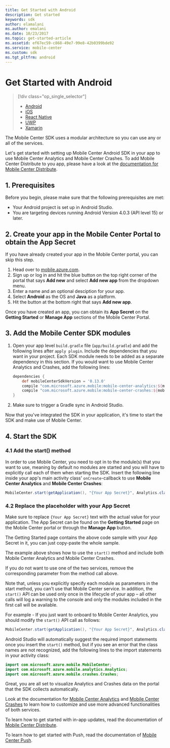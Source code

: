 ```yaml
---
title: Get Started with Android
description: Get started
keywords: sdk
author: elamalani
ms.author: emalani
ms.date: 10/23/2017
ms.topic: get-started-article
ms.assetid: ef67ec59-c868-49e7-99e8-42b0399bde92
ms.service: mobile-center
ms.custom: sdk
ms.tgt_pltfrm: android
---
```


# Get Started with Android

> [!div class="op_single_selector"]
> * [Android](android.md)
> * [iOS](ios.md)
> * [React Native](react-native.md)
> * [UWP](uwp.md)
> * [Xamarin](xamarin.md)

The Mobile Center SDK uses a modular architecture so you can use any or all of the services.

Let's get started with setting up Mobile Center Android SDK in your app to use Mobile Center Analytics and Mobile Center Crashes. To add Mobile Center Distribute to you app, please have a look at the [documentation for Mobile Center Distribute](~/sdk/distribute/android.md).

## 1. Prerequisites

Before you begin, please make sure that the following prerequisites are met:

* Your Android project is set up in Android Studio.
* You are targeting devices running Android Version 4.0.3 (API level 15) or later.

## 2. Create your app in the Mobile Center Portal to obtain the App Secret

If you have already created your app in the Mobile Center portal, you can skip this step.

1. Head over to [mobile.azure.com](https://mobile.azure.com).
2. Sign up or log in and hit the blue button on the top right corner of the portal that says **Add new** and select **Add new app** from the dropdown menu.
3. Enter a name and an optional desciption for your app.
4. Select **Android** as the OS and **Java** as a platform.
5. Hit the button at the bottom right that says **Add new app**.

Once you have created an app, you can obtain its **App Secret** on the **Getting Started** or **Manage App** sections of the Mobile Center Portal.

## 3. Add the Mobile Center SDK modules

1. Open your app level `build.gradle` file (`app/build.gradle`) and add the following lines after `apply plugin`. Include the dependencies that you want in your project. Each SDK module needs to be added as a separate dependency in this section. If you would want to use Mobile Center Analytics and Crashes, add the following lines:

	```groovy
	dependencies {
		def mobileCenterSdkVersion = '0.13.0'
   		compile "com.microsoft.azure.mobile:mobile-center-analytics:${mobileCenterSdkVersion}"
   		compile "com.microsoft.azure.mobile:mobile-center-crashes:${mobileCenterSdkVersion}"
	}
	```

2. Make sure to trigger a Gradle sync in Android Studio.

Now that you've integrated the SDK in your application, it's time to start the SDK and make use of Mobile Center.

## 4. Start the SDK

### 4.1 Add the start() method

In order to use Mobile Center, you need to opt in to the module(s) that you want to use, meaning by default no modules are started and you will have to explicitly call each of them when starting the SDK. Insert the following line inside your app's main activity class' `onCreate`-callback to use **Mobile Center Analytics** and **Mobile Center Crashes**:

```java
MobileCenter.start(getApplication(), "{Your App Secret}", Analytics.class, Crashes.class);
```

### 4.2 Replace the placeholder with your App Secret

Make sure to replace `{Your App Secret}` text with the actual value for your application. The App Secret can be found on the **Getting Started** page on the Mobile Center portal or through the **Manage App** button.

The Getting Started page contains the above code sample with your App Secret in it, you can just copy-paste the whole sample.

The example above shows how to use the `start()` method and include both Mobile Center Analytics and Mobile Center Crashes.

If you do not want to use one of the two services, remove the corresponding parameter from the method call above.

Note that, unless you explicitly specify each module as parameters in the start method, you can't use that Mobile Center service. In addition, the `start()` API can be used only once in the lifecycle of your app – all other calls will log a warning to the console and only the modules included in the first call will be available.

For example - If you just want to onboard to Mobile Center Analytics, you should modify the `start()` API call as follows:

```java
MobileCenter.start(getApplication(), "{Your App Secret}", Analytics.class);
```

Android Studio will automatically suggest the required import statements once you insert the `start()` method, but if you see an error that the class names are not recognized, add the following lines to the import statements in your activity class:

```java
import com.microsoft.azure.mobile.MobileCenter;
import com.microsoft.azure.mobile.analytics.Analytics;
import com.microsoft.azure.mobile.crashes.Crashes;
```

Great, you are all set to visualize Analytics and Crashes data on the portal that the SDK collects automatically.

Look at the documentation for [Mobile Center Analytics](~/sdk/analytics/android.md) and [Mobile Center Crashes](~/sdk/crashes/android.md) to learn how to customize and use more advanced functionalities of both services.

To learn how to get started with in-app updates, read the documentation of [Mobile Center Distribute](~/sdk/distribute/android.md).

To learn how to get started with Push, read the documentation of [Mobile Center Push](~/sdk/push/android.md).
